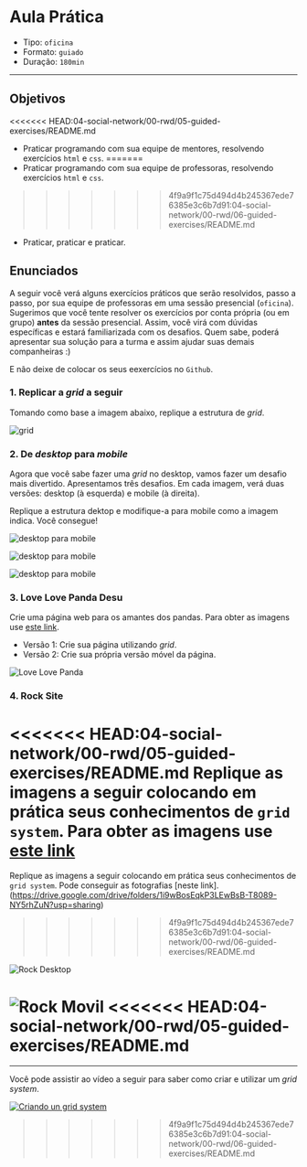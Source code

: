 # Aula Prática

- Tipo: `oficina`
- Formato: `guiado`
- Duração: `180min`

***

## Objetivos

<<<<<<< HEAD:04-social-network/00-rwd/05-guided-exercises/README.md
- Praticar programando com sua equipe de mentores, resolvendo exercícios `html` e `css`.
=======
- Praticar programando com sua equipe de professoras, resolvendo exercícios `html` e `css`.
>>>>>>> 4f9a9f1c75d494d4b245367ede76385e3c6b7d91:04-social-network/00-rwd/06-guided-exercises/README.md
- Praticar, praticar e praticar.

## Enunciados

A seguir você verá alguns exercícios práticos que serão resolvidos, passo a passo, por sua equipe de professoras em uma sessão presencial (`oficina`). Sugerimos que você tente resolver os exercícios por conta própria (ou em grupo) **antes** da sessão presencial. Assim, você virá com dúvidas específicas e estará familiarizada com os desafios. Quem sabe, poderá apresentar sua solução para a turma e assim ajudar suas demais companheiras :)

E não deixe de colocar os seus eexercícios no `Github`.

### 1. Replicar a *grid* a seguir

Tomando como base a imagem abaixo, replique a estrutura de *grid*.

![grid](https://raw.githubusercontent.com/Laboratoria/curricula-js/3f8afb2f9db271342808d21647911c1de5c7d19f/04-social-network/00-rwd/06-guided-exercises/ejercicio-grid-gral.png)

### 2. De *desktop* para *mobile*

Agora que você sabe fazer uma *grid* no desktop, vamos fazer um desafio mais divertido.
Apresentamos três desafios. Em cada imagem, verá duas versões: desktop (à esquerda) e mobile (à direita).

Replique a estrutura dektop e modifique-a para mobile como a imagem indica. Você consegue!

![desktop para mobile](https://raw.githubusercontent.com/Laboratoria/curricula-js/3f8afb2f9db271342808d21647911c1de5c7d19f/04-social-network/00-rwd/06-guided-exercises/ex-desktop-mobile.png)

![desktop para mobile](https://raw.githubusercontent.com/Laboratoria/curricula-js/3f8afb2f9db271342808d21647911c1de5c7d19f/04-social-network/00-rwd/06-guided-exercises/ex-desktop-mobile2.png)

![desktop para mobile](https://raw.githubusercontent.com/Laboratoria/curricula-js/3f8afb2f9db271342808d21647911c1de5c7d19f/04-social-network/00-rwd/06-guided-exercises/ex-desktop-mobile3.png)

### 3. Love Love Panda Desu

Crie uma página web para os amantes dos pandas. Para obter as imagens use [este link](https://github.com/rafaelbcerri/love-panda).

- Versão 1: Crie sua página utilizando *grid*.
- Versão 2: Crie sua própria versão móvel da página.

![Love Love Panda](https://raw.githubusercontent.com/Laboratoria/curricula-js/a5233dee21c1cb455bc0c044ad4eb0f6b906f960/04-social-network/00-rwd/05-guided-exercises/love-love-panda.png)

### 4. Rock Site

<<<<<<< HEAD:04-social-network/00-rwd/05-guided-exercises/README.md
Replique as imagens a seguir colocando em prática seus conhecimentos de `grid system`. Para obter as imagens use [este link](https://github.com/rafaelbcerri/rock-site)
=======
Replique as imagens a seguir colocando em prática seus conhecimentos de `grid system`.
Pode conseguir as fotografias [neste link].(https://drive.google.com/drive/folders/1i9wBosEqkP3LEwBsB-T8089-NY5rhZuN?usp=sharing)
>>>>>>> 4f9a9f1c75d494d4b245367ede76385e3c6b7d91:04-social-network/00-rwd/06-guided-exercises/README.md

![Rock Desktop](https://raw.githubusercontent.com/Laboratoria/curricula-js/a5233dee21c1cb455bc0c044ad4eb0f6b906f960/04-social-network/00-rwd/05-guided-exercises/rock-desktop.png)

![Rock Movil](https://raw.githubusercontent.com/Laboratoria/curricula-js/a5233dee21c1cb455bc0c044ad4eb0f6b906f960/04-social-network/00-rwd/05-guided-exercises/rock-movil.png)
<<<<<<< HEAD:04-social-network/00-rwd/05-guided-exercises/README.md
=======

***

Você pode assistir ao vídeo a seguir para saber como criar e utilizar um *grid system*.

[![Criando un grid system](https://img.youtube.com/vi/uUGHF0dM6GA/0.jpg)](https://www.youtube.com/watch?v=Ml36qp6Dmds)
>>>>>>> 4f9a9f1c75d494d4b245367ede76385e3c6b7d91:04-social-network/00-rwd/06-guided-exercises/README.md
